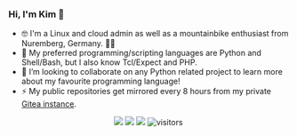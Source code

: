 ### Hi, I'm Kim 👋

- 🤓 I'm a Linux and cloud admin as well as a mountainbike enthusiast from Nuremberg, Germany. 🚵‍♂️
- 💙 My preferred programming/scripting languages are Python and Shell/Bash, but I also know Tcl/Expect and PHP.
- 👯 I’m looking to collaborate on any Python related project to learn more about my favourite programming language!
- ⚡ My public repositories get mirrored every 8 hours from my private [Gitea instance](https://git.pyas.de).

<div align="center">
  
[![](https://img.shields.io/badge/Email-kim%40drechsel.xyz-blue?style=flat-square&logo=appveyor)](mailto:kim@drechsel.xyz)
[![](https://img.shields.io/badge/Blog-drechsel.xyz-blue?style=flat-square&logo=appveyor)](https://drechsel.xyz)
[![](https://img.shields.io/badge/Xing-Find%20me%20on%20XING-blue?style=flat-square&logo=appveyor)](https://www.xing.com/profile/KimOliver_Drechsel)
![visitors](https://visitor-badge.glitch.me/badge?page_id=kimdre.kimdre)

</div>
